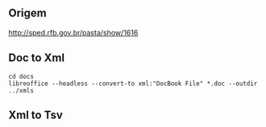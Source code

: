 ## Origem
http://sped.rfb.gov.br/pasta/show/1616

## Doc to Xml
```shell
cd docs
libreoffice --headless --convert-to xml:"DocBook File" *.doc --outdir ../xmls
```
## Xml to Tsv
